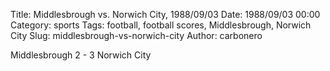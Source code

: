 Title: Middlesbrough vs. Norwich City, 1988/09/03
Date: 1988/09/03 00:00
Category: sports
Tags: football, football scores, Middlesbrough, Norwich City
Slug: middlesbrough-vs-norwich-city
Author: carbonero


Middlesbrough 2 - 3 Norwich City
